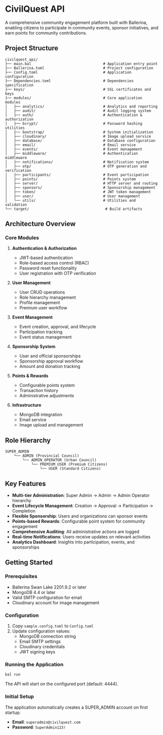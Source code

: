 # CivilQuest API

A comprehensive community engagement platform built with Ballerina, enabling citizens to participate in community events, sponsor initiatives, and earn points for community contributions.

## Project Structure

```
civilquest_api/
├── main.bal                                 # Application entry point
├── Ballerina.toml                           # Project configuration
├── Config.toml                              # Application configuration
├── Dependencies.toml                        # Dependencies specification
├── keys/                                    # SSL certificates and keys
├── modules/                                 # Core application modules
│   ├── analytics/                           # Analytics and reporting
│   ├── audit/                               # Audit logging system
│   ├── auth/                                # Authentication & authorization
│   ├── bcrypt/                              # Password hashing utilities
│   ├── bootstrap/                           # System initialization
│   ├── cloudinary/                          # Image upload service
│   ├── database/                            # Database configuration
│   ├── email/                               # Email service
│   ├── events/                              # Event management
│   ├── middleware/                          # Authentication middleware
│   ├── notifications/                       # Notification system
│   ├── otp/                                 # OTP generation and verification
│   ├── participants/                        # Event participation
│   ├── points/                              # Points system
│   ├── server/                              # HTTP server and routing
│   ├── sponsors/                            # Sponsorship management
│   ├── token/                               # JWT token management
│   ├── user/                                # User management
│   └── utils/                               # Utilities and validation
└── target/                                   # Build artifacts
```

## Architecture Overview

### Core Modules

1. **Authentication & Authorization**
   - JWT-based authentication
   - Role-based access control (RBAC)
   - Password reset functionality
   - User registration with OTP verification

2. **User Management**
   - User CRUD operations
   - Role hierarchy management
   - Profile management
   - Premium user workflow

3. **Event Management**
   - Event creation, approval, and lifecycle
   - Participation tracking
   - Event status management

4. **Sponsorship System**
   - User and official sponsorships
   - Sponsorship approval workflow
   - Amount and donation tracking

5. **Points & Rewards**
   - Configurable points system
   - Transaction history
   - Administrative adjustments
6. **Infrastructure**
   - MongoDB integration
   - Email service
   - Image upload and management

## Role Hierarchy

```
SUPER_ADMIN
    └── ADMIN (Provincial Council)
        └── ADMIN_OPERATOR (Urban Council)
            └── PREMIUM_USER (Premium Citizens)
                └── USER (Standard Citizens)
```

## Key Features

- **Multi-tier Administration**: Super Admin → Admin → Admin Operator hierarchy
- **Event Lifecycle Management**: Creation → Approval → Participation → Completion
- **Flexible Sponsorship**: Users and organizations can sponsor events
- **Points-based Rewards**: Configurable point system for community engagement
- **Comprehensive Auditing**: All administrative actions are logged
- **Real-time Notifications**: Users receive updates on relevant activities
- **Analytics Dashboard**: Insights into participation, events, and sponsorships

## Getting Started

### Prerequisites

- Ballerina Swan Lake 2201.9.2 or later
- MongoDB 4.4 or later
- Valid SMTP configuration for email
- Cloudinary account for image management

### Configuration

1. Copy `sample.config.toml` to `Config.toml`
2. Update configuration values:
   - MongoDB connection string
   - Email SMTP settings
   - Cloudinary credentials
   - JWT signing keys

### Running the Application

```bash
bal run
```

The API will start on the configured port (default: 4444).

### Initial Setup

The application automatically creates a SUPER_ADMIN account on first startup:

- **Email**: `superadmin@civilquest.com`
- **Password**: `SuperAdmin123!`
